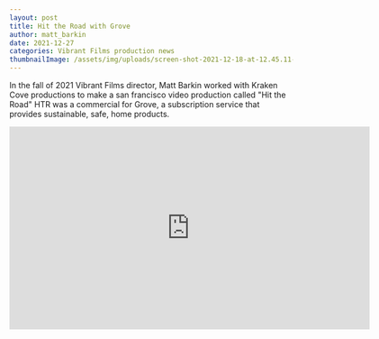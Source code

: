 ```yaml
---
layout: post
title: Hit the Road with Grove
author: matt_barkin
date: 2021-12-27
categories: Vibrant Films production news
thumbnailImage: /assets/img/uploads/screen-shot-2021-12-18-at-12.45.11-pm.webp
---
```

In the fall of 2021 Vibrant Films director, Matt Barkin worked with Kraken Cove productions to make a san francisco video production called "Hit the Road" HTR was a commercial for Grove, a subscription service that provides sustainable, safe, home products. 

<iframe title="vimeo-player" src="https://player.vimeo.com/video/632469825?h=c172fed37e" width="640" height="360" frameborder="0" allowfullscreen></iframe>